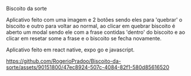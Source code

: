 Biscoito da sorte

Aplicativo feito com uma imagem e 2 botões sendo eles para 'quebrar' o biscoito e outro para voltar ao normal, ao clicar em quebrar biscoito é aberto um modal sendo ele com a frase contidas 'dentro' do biscoito e ao clicar em resetar some a frase e o biscoito se fecha novamente.

Aplicativo feito em react native, expo go e javascript.

https://github.com/RogerioPradoo/Biscoito-da-sorte/assets/90151800/47ec8924-507c-4084-82f1-580d85616520


